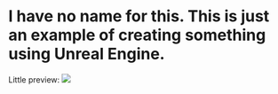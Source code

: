# I have no name for this. This is just an example of creating something using Unreal Engine.

Little preview: ![](https://github.com/artdevar/ForExample/blob/main/Preview.gif)
